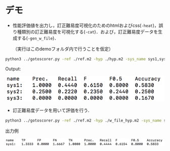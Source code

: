 # デモ

* 性能評価値を出力し，訂正難易度可視化のためのhtmlおよびcss(`-heat`)，誤り種類別の訂正難易度を可視化する(`-cat`)．および，訂正難易度データを生成する(`-gen_w_file`)．

  （実行はこのdemoフォルダ内で行うことを仮定）

```bash
python3 ../gotoscorer.py -ref ./ref.m2 -hyp ./hyp.m2 -sys_name sys1,sys2,sys3 -heat ./heat_map.html -cat ./error_type_difficulty.txt -gen_w_file ./weight.txt
```

Output:

![output_format](../image/output_sys_name.png)

* 訂正難易度データを用いて評価を行う．

```bash
python3 ../gotoscorer.py -ref ./ref.m2 -hyp ./w_file_hyp.m2 -sys_name sys1 -w_file ./weight.txt
```

出力例

![output_format](../image/output_format2.png)

